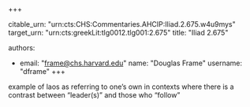 +++


citable_urn: "urn:cts:CHS:Commentaries.AHCIP:Iliad.2.675.w4u9mys"
target_urn: "urn:cts:greekLit:tlg0012.tlg001:2.675"
title: "Iliad 2.675"

authors:
- email: "frame@chs.harvard.edu"
  name: "Douglas Frame"
  username: "dframe"
+++

<p>example of laos as referring to one’s own in contexts where there is a contrast between “leader(s)” and those who “follow”</p>
